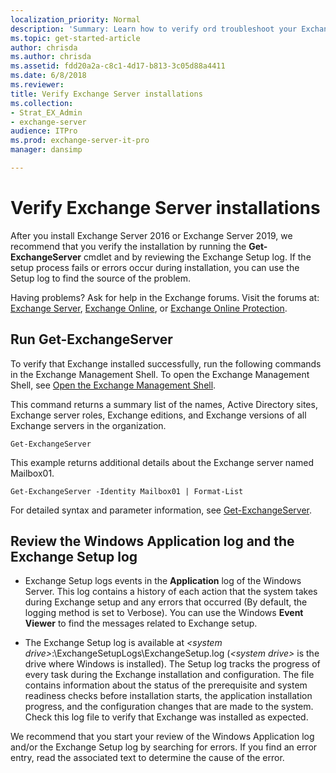 ```yaml
---
localization_priority: Normal
description: 'Summary: Learn how to verify ord troubleshoot your Exchange 2016 or Exchange 2019 installation.'
ms.topic: get-started-article
author: chrisda
ms.author: chrisda
ms.assetid: fdd20a2a-c8c1-4d17-b813-3c05d88a4411
ms.date: 6/8/2018
ms.reviewer: 
title: Verify Exchange Server installations
ms.collection:
- Strat_EX_Admin
- exchange-server
audience: ITPro
ms.prod: exchange-server-it-pro
manager: dansimp

---
```


# Verify Exchange Server installations

After you install Exchange Server 2016 or Exchange Server 2019, we recommend that you verify the installation by running the **Get-ExchangeServer** cmdlet and by reviewing the Exchange Setup log. If the setup process fails or errors occur during installation, you can use the Setup log to find the source of the problem.

Having problems? Ask for help in the Exchange forums. Visit the forums at: [Exchange Server](https://go.microsoft.com/fwlink/p/?linkId=60612), [Exchange Online](https://go.microsoft.com/fwlink/p/?linkId=267542), or [Exchange Online Protection](https://go.microsoft.com/fwlink/p/?linkId=285351).

## Run Get-ExchangeServer

To verify that Exchange installed successfully, run the following commands in the Exchange Management Shell. To open the Exchange Management Shell, see [Open the Exchange Management Shell](https://docs.microsoft.com/powershell/exchange/exchange-server/open-the-exchange-management-shell).

This command returns a summary list of the names, Active Directory sites, Exchange server roles, Exchange editions, and Exchange versions of all Exchange servers in the organization.

```
Get-ExchangeServer
```

This example returns additional details about the Exchange server named Mailbox01.

```
Get-ExchangeServer -Identity Mailbox01 | Format-List
```

For detailed syntax and parameter information, see [Get-ExchangeServer](http://technet.microsoft.com/library/96543903-10fa-46fe-9ea0-90570ca0ad2e.aspx).

## Review the Windows Application log and the Exchange Setup log

- Exchange Setup logs events in the **Application** log of the Windows Server. This log contains a history of each action that the system takes during Exchange setup and any errors that occurred (By default, the logging method is set to Verbose). You can use the Windows **Event Viewer** to find the  messages related to Exchange setup.

- The Exchange Setup log is available at _\<system drive\>_:\ExchangeSetupLogs\ExchangeSetup.log (_\<system drive\>_ is the drive where Windows is installed). The Setup log tracks the progress of every task during the Exchange installation and configuration. The file contains information about the status of the prerequisite and system readiness checks before installation starts, the application installation progress, and the configuration changes that are made to the system. Check this log file to verify that Exchange was installed as expected.

We recommend that you start your review of the Windows Application log and/or the Exchange Setup log by searching for errors. If you find an error entry, read the associated text to determine the cause of the error.
